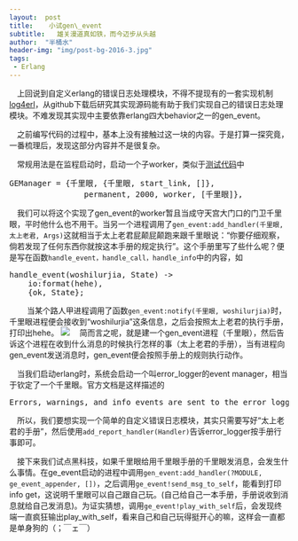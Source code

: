 ```yaml
---
layout:  post
title:    小试gen\_event
subtitle:   雄关漫道真如铁，而今迈步从头越
author:  "半桶水"
header-img: "img/post-bg-2016-3.jpg"
tags:
 - Erlang
---
```


　上回说到自定义erlang的错误日志处理模块，不得不提现有的一套实现机制[log4erl][1]，从github下载后研究其实现源码能有助于我们实现自己的错误日志处理模块。不难发现其实现中主要依靠erlang四大behavior之一的gen\_event。

　之前编写代码的过程中，基本上没有接触过这一块的内容。于是打算一探究竟，一番梳理后，发现这部分内容并不是很复杂。

　常规用法是在监程启动时，启动一个子worker，类似于[测试代码][2]中
<pre>
GEManager = {千里眼, {千里眼, start_link, []},
                permanent, 2000, worker, [千里眼]},
</pre>
　我们可以将这个实现了gen\_event的worker暂且当成守天宫大门口的门卫千里眼，平时他什么也不用干。当另一个进程调用了`gen_event:add_handler(千里眼, 太上老君, Args)`这就相当于太上老君屁颠屁颠跑来跟千里眼说：“你要仔细观察，倘若发现了任何东西你就按这本手册的规定执行”。这个手册里写了些什么呢？便是写在函数`handle_event，handle_call，handle_info`中的内容，如
<pre>
handle_event(woshilurjia, State) ->
    io:format(hehe),
    {ok, State};
</pre>
　
　当某个路人甲进程调用了函数`gen_event:notify(千里眼, woshilurjia)`时，千里眼进程便会接收到“woshilurjia”这条信息，之后会按照太上老君的执行手册，打印出hehe。
![][image-1]
　简而言之呢，就是建一个gen\_event进程（千里眼），然后告诉这个进程在收到什么消息的时候执行怎样的事（太上老君的手册），当有进程向gen\_event发送消息时，gen\_event便会按照手册上的规则执行动作。

　当我们启动erlang时，系统会启动一个叫error\_logger的event manager，相当于钦定了一个千里眼。官方文档是这样描述的

<pre>
Errors, warnings, and info events are sent to the error logger from the Erlang runtime system and the different Erlang/OTP applications
</pre>

　所以，我们要想实现一个简单的自定义错误日志模块，其实只需要写好“太上老君的手册”，然后使用`add_report_handler(Handler)`告诉error\_logger按手册行事即可。

　接下来我们试点黑科技，如果千里眼给用千里眼手册的千里眼发消息，会发生什么事情。在ge\_event启动的进程中调用`gen_event:add_handler(?MODULE, ge_event_appender, [])`，之后调用`ge_event!send_msg_to_self`，能看到打印info get，这说明千里眼可以自己跟自己玩。(自己给自己一本手册，手册说收到消息就给自己发消息)。为证实猜想，调用`ge_event!play_with_self`后，会发现终端一直疯狂输出play\_with\_self，看来自己和自己玩得挺开心的嘛，这样会一直都是单身狗的（；￣ェ￣）

　

[1]:	http://github.com/ahmednawras/log4erl/
[2]:	https://github.com/SkqUltra/geneventtset

[image-1]:	../../../../img/in-post/taishanglaojun.jpg